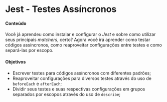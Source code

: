 # Jest - Testes Assíncronos

#### Conteúdo
Você já aprendeu como instalar e configurar o *Jest* e sobre como utilizar seus principais *matchers*, certo?
Agora você irá aprender como testar códigos assíncronos, como reaproveitar configurações entre testes e como separá-las por escopo.

#### Objetivos
* Escrever testes para códigos assíncronos com diferentes padrões;
* Reaproveitar configurações para diversos testes através do uso de `beforeEach` e `afterEach`;
* Dividir seus testes e suas respectivas configurações em grupos separados por escopos através do uso de `describe`;